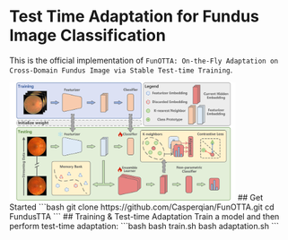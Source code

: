 # Test Time Adaptation for Fundus Image Classification
This is the official implementation of `FunOTTA: On-the-Fly Adaptation on Cross-Domain Fundus Image via Stable Test-time Training`.   

<img src="https://github.com/Casperqian/FunOTTA/blob/main/img/framework.jpg" alt="Framework Diagram" width="80%" />
## Get Started
```bash
git clone https://github.com/Casperqian/FunOTTA.git
cd FundusTTA
```
## Training & Test-time Adaptation
Train a model and then perform test-time adaptation:   
```bash
bash train.sh 
bash adaptation.sh
```  


